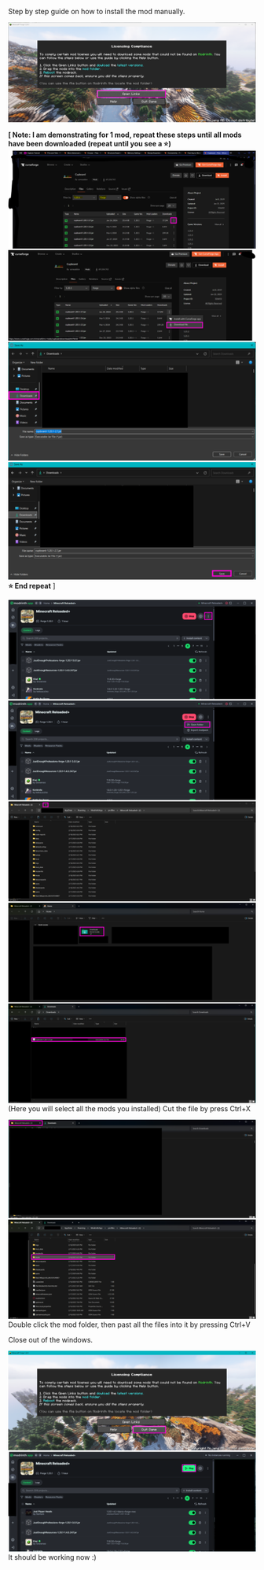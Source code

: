 Step by step guide on how to install the mod manually.

![enter image description here](https://raw.githubusercontent.com/Cashtastrophe/Minecraft-Reloaded-Plus/refs/heads/main/images/step-by-step/1.png)

**[ Note: I am demonstrating for 1 mod, repeat these steps until all mods have been downloaded (repeat until you see a ⭐)**
![enter image description here](https://raw.githubusercontent.com/Cashtastrophe/Minecraft-Reloaded-Plus/refs/heads/main/images/step-by-step/2.png)
![enter image description here](https://raw.githubusercontent.com/Cashtastrophe/Minecraft-Reloaded-Plus/refs/heads/main/images/step-by-step/3.png)
![enter image description here](https://raw.githubusercontent.com/Cashtastrophe/Minecraft-Reloaded-Plus/refs/heads/main/images/step-by-step/4.png)
![enter image description here](https://raw.githubusercontent.com/Cashtastrophe/Minecraft-Reloaded-Plus/refs/heads/main/images/step-by-step/5.png)
**⭐ End repeat** ]

![enter image description here](https://raw.githubusercontent.com/Cashtastrophe/Minecraft-Reloaded-Plus/refs/heads/main/images/step-by-step/6.png)
![enter image description here](https://raw.githubusercontent.com/Cashtastrophe/Minecraft-Reloaded-Plus/refs/heads/main/images/step-by-step/7.png)
![enter image description here](https://raw.githubusercontent.com/Cashtastrophe/Minecraft-Reloaded-Plus/refs/heads/main/images/step-by-step/8.png)
![enter image description here](https://raw.githubusercontent.com/Cashtastrophe/Minecraft-Reloaded-Plus/refs/heads/main/images/step-by-step/9.png)
![enter image description here](https://raw.githubusercontent.com/Cashtastrophe/Minecraft-Reloaded-Plus/refs/heads/main/images/step-by-step/10.png)
(Here you will select all the mods you installed)
Cut the file by press Ctrl+X

![enter image description here](https://raw.githubusercontent.com/Cashtastrophe/Minecraft-Reloaded-Plus/refs/heads/main/images/step-by-step/11.png)
![enter image description here](https://raw.githubusercontent.com/Cashtastrophe/Minecraft-Reloaded-Plus/refs/heads/main/images/step-by-step/12.png)
Double click the mod folder, then past all the files into it by pressing Ctrl+V

Close out of the windows.

![enter image description here](https://raw.githubusercontent.com/Cashtastrophe/Minecraft-Reloaded-Plus/refs/heads/main/images/step-by-step/13.png)
![enter image description here](https://raw.githubusercontent.com/Cashtastrophe/Minecraft-Reloaded-Plus/refs/heads/main/images/step-by-step/14.png)
It should be working now :)
